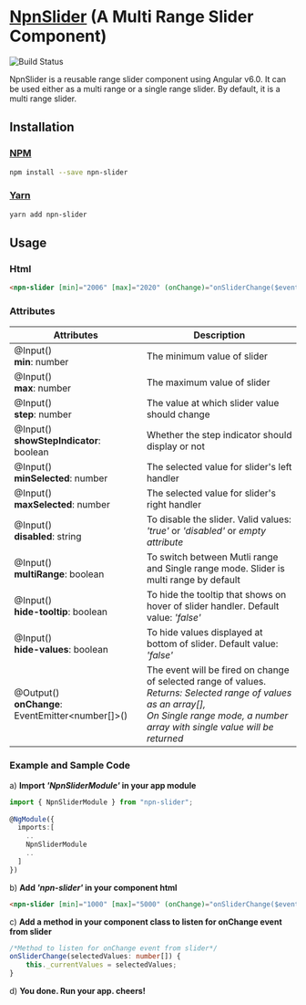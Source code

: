 # [NpnSlider](https://npnm.github.io/NpnSlider/) (A Multi Range Slider Component)
![Build Status](https://travis-ci.org/npnm/NpnSlider.svg?branch=master)

NpnSlider is a reusable range slider component using Angular v6.0. It can be used either as a multi range or a single range slider. By default, it is a multi range slider.

## Installation
### [NPM](https://www.npmjs.com/package/npn-slider)
```sh
npm install --save npn-slider
```
### [Yarn](https://yarnpkg.com/en/package/npn-slider)
```sh
yarn add npn-slider
```
## Usage
### Html
```html
<npn-slider [min]="2006" [max]="2020" (onChange)="onSliderChange($event)"></npn-slider>
```
### Attributes
Attributes | Description
-----------|------------
@Input() <br> **min**: number | The minimum value of slider
@Input() <br> **max**: number | The maximum value of slider
@Input() <br> **step**: number | The value at which slider value should change
@Input() <br> **showStepIndicator**: boolean | Whether the step indicator should display or not
@Input() <br> **minSelected**: number | The selected value for slider's left handler
@Input() <br> **maxSelected**: number | The selected value for slider's right handler
@Input() <br> **disabled**: string | To disable the slider. Valid values: _'true'_ or _'disabled'_ or _empty attribute_
@Input() <br> **multiRange**: boolean | To switch between Mutli range and Single range mode. Slider is multi range by default
@Input() <br> **hide-tooltip**: boolean | To hide the tooltip that shows on hover of slider handler. Default value: _'false'_
@Input() <br> **hide-values**: boolean | To hide values displayed at bottom of slider. Default value: _'false'_
@Output() <br> **onChange**: EventEmitter<number[]>() | The event will be fired on change of selected range of values.<br>_Returns: Selected range of values as an array[],_ <br>_On Single range mode, a number array with single value will be returned_

### Example and Sample Code
a) **Import _'NpnSliderModule'_ in your app module**
```ts
import { NpnSliderModule } from "npn-slider";
  
@NgModule({
  imports:[
    ..
    NpnSliderModule
    ..
  ]
})
``` 
b) **Add _'npn-slider'_ in your component html**
```html
<npn-slider [min]="1000" [max]="5000" (onChange)="onSliderChange($event)" [step]="500" [showStepIndicator]="true"></npn-slider>
```
c) **Add a method in your component class to listen for onChange event from slider** 
```ts
/*Method to listen for onChange event from slider*/
onSliderChange(selectedValues: number[]) {
    this._currentValues = selectedValues;
}
```
d) **You done. Run your app. cheers!**
